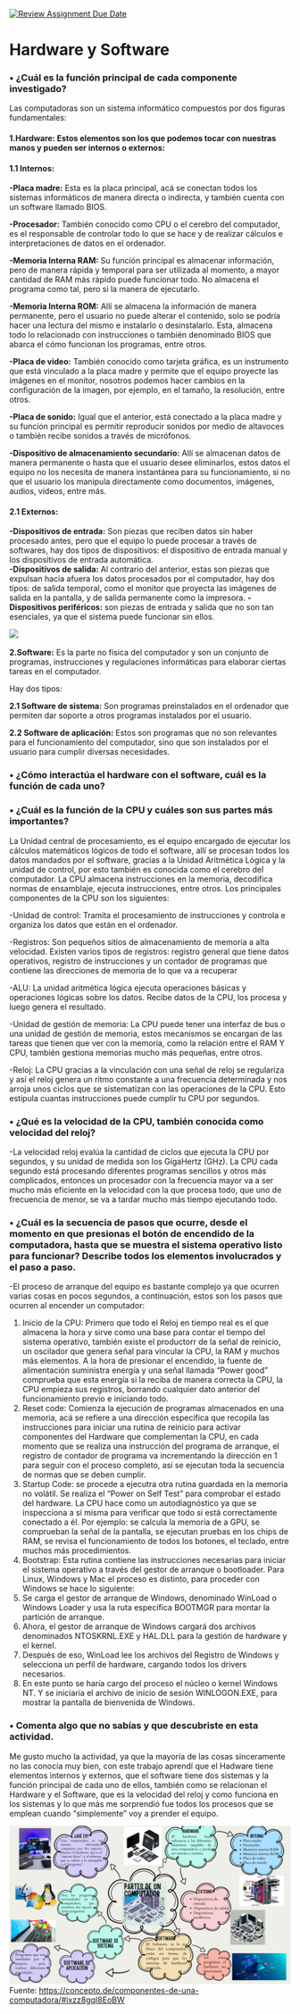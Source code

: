 [![Review Assignment Due Date](https://classroom.github.com/assets/deadline-readme-button-22041afd0340ce965d47ae6ef1cefeee28c7c493a6346c4f15d667ab976d596c.svg)](https://classroom.github.com/a/ZHlrD2sU)
# Hardware y Software
### **•	¿Cuál es la función principal de cada componente investigado?** 
Las computadoras son un sistema informático compuestos por dos figuras fundamentales:

#### **1.Hardware:** Estos elementos son los que podemos tocar con nuestras manos y pueden ser internos o externos:

#### **1.1 Internos:**

**-Placa madre:** Esta es la placa principal, acá se conectan todos los sistemas informáticos de manera directa o indirecta, y también cuenta con un software llamado BIOS. 

**-Procesador:** También conocido como CPU o el cerebro del computador, es el responsable de controlar todo lo que se hace y de realizar cálculos e interpretaciones de datos en el ordenador. 

**-Memoria Interna RAM:** Su función principal es almacenar información, pero de manera rápida y temporal para ser utilizada al momento, a mayor cantidad de RAM más rápido puede funcionar todo. No almacena el programa como tal, pero si la manera de ejecutarlo.

**-Memoria Interna ROM:** Allí se almacena la información de manera permanente, pero el usuario no puede alterar el contenido, solo se podría hacer una lectura del mismo e instalarlo o desinstalarlo. Esta, almacena todo lo relacionado con instrucciones o también denominado BIOS que abarca el cómo funcionan los programas, entre otros.

**-Placa de video:** También conocido como tarjeta gráfica, es un instrumento que está vinculado a la placa madre y permite que el equipo proyecte las imágenes en el monitor, nosotros podemos hacer cambios en la configuración de la imagen, por ejemplo, en el tamaño, la resolución, entre otros.

**-Placa de sonido:** Igual que el anterior, está conectado a la placa madre y su función principal es permitir reproducir sonidos por medio de altavoces o también recibe sonidos a través de micrófonos. 

**-Dispositivo de almacenamiento secundario:** Allí se almacenan datos de manera permanente o hasta que el usuario desee eliminarlos, estos datos el equipo no los necesita de manera instantánea para su funcionamiento, si no que el usuario los manipula directamente como documentos, imágenes, audios, videos, entre más. 

#### **2.1 Externos:**

**-Dispositivos de entrada:** Son piezas que reciben datos sin haber procesado antes, pero que el equipo lo puede procesar a través de softwares, hay dos tipos de dispositivos: el dispositivo de entrada manual y los dispositivos de entrada automática.  
**-Dispositivos de salida:** Al contrario del anterior, estas son piezas que expulsan hacia afuera los datos procesados por el computador, hay dos tipos: de salida temporal, como el monitor que proyecta las imágenes de salida en la pantalla, y de salida permanente como la impresora.
**-Dispositivos periféricos:** son piezas de entrada y salida que no son tan esenciales, ya que el sistema puede funcionar sin ellos.

![](https://i0.wp.com/ytimg.googleusercontent.com/vi/6Q9mhFA-jTY/maxresdefault.jpg?resize=650,400)


**2.Software:** Es la parte no física del computador y son un conjunto de programas, instrucciones y regulaciones informáticas para elaborar ciertas tareas en el computador. 

Hay dos tipos:

**2.1 Software de sistema:** Son programas preinstalados en el ordenador que permiten dar soporte a otros programas instalados por el usuario. 

**2.2 Software de aplicación:** Estos son programas que no son relevantes para el funcionamiento del computador, sino que son instalados por el usuario para cumplir diversas necesidades. 

### **•	¿Cómo interactúa el hardware con el software, cuál es la función de cada uno?**

### **•	¿Cuál es la función de la CPU y cuáles son sus partes más importantes?**
La Unidad central de procesamiento, es el equipo encargado de ejecutar los cálculos matemáticos lógicos de todo el software, allí se procesan todos los datos mandados por el software, gracias a la Unidad Aritmética Lógica y la unidad de control, por esto también es conocida como el cerebro del computador.
La CPU almacena instrucciones en la memoria, decodifica normas de ensamblaje, ejecuta instrucciones, entre otros.
Los principales componentes de la CPU son los siguientes: 

-Unidad de control: Tramita el procesamiento de instrucciones y controla e organiza los datos que están en el ordenador.

-Registros: Son pequeños sitios de almacenamiento de memoria a alta velocidad. Existen varios tipos de registros: registro general que tiene datos operativos, registro de instrucciones y un contador de programas que contiene las direcciones de memoria de lo que va a recuperar 

-ALU: La unidad aritmética lógica ejecuta operaciones básicas y operaciones lógicas sobre los datos. Recibe datos de la CPU, los procesa y luego genera el resultado.

-Unidad de gestión de memoria: La CPU puede tener una interfaz de bus o una unidad de gestión de memoria, estos mecanismos se encargan de las tareas que tienen que ver con la memoria, como la relación entre el RAM Y CPU, también gestiona memorias mucho más pequeñas, entre otros. 

-Reloj: La CPU gracias a la vinculación con una señal de reloj se regulariza y así el reloj genera un ritmo constante a una frecuencia determinada y nos arroja unos ciclos que se sistematizan con las operaciones de la CPU. Esto estipula cuantas instrucciones puede cumplir tu CPU por segundos. 
### **•	¿Qué es la velocidad de la CPU, también conocida como velocidad del reloj?**
-La velocidad reloj evalúa la cantidad de ciclos que ejecuta la CPU por segundos, y su unidad de medida son los GigaHertz (GHz). La CPU cada segundo está procesando diferentes programas sencillos y otros más complicados, entonces un procesador con la frecuencia mayor va a ser mucho más eficiente en la velocidad con la que procesa todo, que uno de frecuencia de menor, se va a tardar mucho más tiempo ejecutando todo. 
### **•	¿Cuál es la secuencia de pasos que ocurre, desde el momento en que presionas el botón de encendido de la computadora, hasta que se muestra el sistema operativo listo para funcionar? Describe todos los elementos involucrados y el paso a paso.**
-El proceso de arranque del equipo es bastante complejo ya que ocurren varias cosas en pocos segundos, a continuación, estos son los pasos que ocurren al encender un computador:
1.	Inicio de la CPU: Primero que todo el Reloj en tiempo real es el que almacena la hora y sirve como una base para contar el tiempo del sistema operativo, también existe el productorr de la señal de reinicio, un oscilador que genera señal para vincular la CPU, la RAM y muchos más elementos. 
A la hora de presionar el encendido, la fuente de alimentación suministra energía y una señal llamada “Power good” comprueba que esta energía si la reciba de manera correcta la CPU, la CPU empieza sus registros, borrando cualquier dato anterior del funcionamiento previo e iniciando todo.
2.	Reset code: Comienza la ejecución de programas almacenados en una memoria, acá se refiere a una dirección especifica que recopila las instrucciones para iniciar una rutina de reinicio para activar componentes del Hardware que complementan la CPU, en cada momento que se realiza una instrucción del programa de arranque, el registro de contador de programa va incrementando la dirección en 1 para seguir con el proceso completo, así se ejecutan toda la secuencia de normas que se deben cumplir. 
3.	Startup Code: se procede a ejecutra otra rutina guardada en la memoria no volátil. Se realiza el “Power on Self Test” para comprobar el estado del hardware. La CPU hace como un autodiagnóstico ya que se inspecciona a sí misma para verificar que todo si está correctamente conectado a él. 
Por ejemplo: se calcula la memoria de a GPU, se comprueban la señal de la pantalla, se ejecutan pruebas en los chips de RAM, se revisa el funcionamiento de todos los botones, el teclado, entre muchos más procedimientos. 
4.	Bootstrap: Esta rutina contiene las instrucciones necesarias para iniciar el sistema operativo a través del gestor de arranque o bootloader. Para Linux, Windows y Mac el proceso es distinto, para proceder con Windows se hace lo siguiente: 
5.	Se carga el gestor de arranque de Windows, denominado WinLoad o Windows Loader y usa la ruta específica BOOTMGR para montar la partición de arranque.
6.	Ahora, el gestor de arranque de Windows cargará dos archivos denominados NTOSKRNL.EXE y HAL.DLL para la gestión de hardware y el kernel.
7.	Después de eso, WinLoad lee los archivos del Registro de Windows y selecciona un perfil de hardware, cargando todos los drivers necesarios.
8.	En este punto se haría cargo del proceso el núcleo o kernel Windows NT. Y se iniciaría el archivo de inicio de sesión WINLOGON.EXE, para mostrar la pantalla de bienvenida de Windows.

### **•	Comenta algo que no sabías y que descubriste en esta actividad.**
Me gusto mucho la actividad, ya que la mayoría de las cosas sinceramente no las conocía muy bien, con este trabajo aprendí que el Hadware tiene elementos internos y externos, que el software tiene dos sistemas y la función principal de cada uno de ellos, también como se relacionan el Hardware y el Software, que es la velocidad del reloj y como funciona en los sistemas y lo que más me sorprendió fue todos los procesos que se emplean cuando “simplemente” voy a prender el equipo. 






![mapa metal](https://github.com/hacUPB/prog-2420-eval-u1-AnaSofiaH12/blob/main/imagenes/image.png)
Fuente: https://concepto.de/componentes-de-una-computadora/#ixzz8gqI8EoBW
